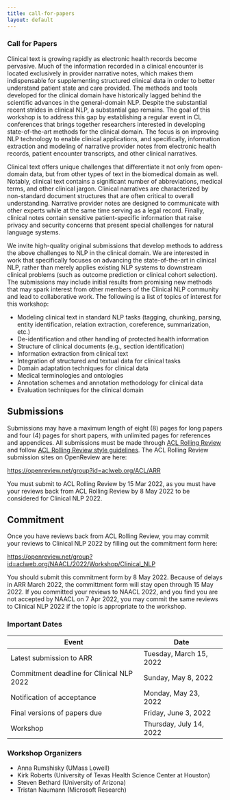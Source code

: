 ```yaml
---
title: call-for-papers
layout: default
---
```


### Call for Papers

Clinical text is growing rapidly as electronic health records become pervasive.
Much of the information recorded in a clinical encounter is located exclusively in provider narrative notes, which makes them indispensable for supplementing structured clinical data in order to better understand patient state and care provided.
The methods and tools developed for the clinical domain have historically lagged behind the scientific advances in the general-domain NLP.
Despite the substantial recent strides in clinical NLP, a substantial gap remains.
The goal of this workshop is to address this gap by establishing a regular event in CL conferences that brings together researchers interested in developing state-of-the-art methods for the clinical domain.
The focus is on improving NLP technology to enable clinical applications, and specifically, information extraction and modeling of narrative provider notes from electronic health records, patient encounter transcripts, and other clinical narratives.

Clinical text offers unique challenges that differentiate it not only from open-domain data, but from other types of text in the biomedical domain as well.
Notably, clinical text contains a significant number of abbreviations, medical terms, and other clinical jargon.
Clinical narratives are characterized by non-standard document structures that are often critical to overall understanding.
Narrative provider notes are designed to communicate with other experts while at the same time serving as a legal record.
Finally, clinical notes contain sensitive patient-specific information that raise privacy and security concerns that present special challenges for natural language systems.

We invite high-quality original submissions that develop methods to address the above challenges to NLP in the clinical domain.
We are interested in work that specifically focuses on advancing the state-of-the-art in clinical NLP, rather than merely applies existing NLP systems to downstream clinical problems (such as outcome prediction or clinical cohort selection).
The submissions may include initial results from promising new methods that may spark interest from other members of the Clinical NLP community and lead to collaborative work.
The following is a list of topics of interest for this workshop:

* Modeling clinical text in standard NLP tasks (tagging, chunking, parsing, entity identification, relation extraction, coreference, summarization, etc.)
* De-identification and other handling of protected health information
* Structure of clinical documents (e.g., section identification)
* Information extraction from clinical text
* Integration of structured and textual data for clinical tasks
* Domain adaptation techniques for clinical data
* Medical terminologies and ontologies
* Annotation schemes and annotation methodology for clinical data
* Evaluation techniques for the clinical domain

## Submissions

Submissions may have a maximum length of eight (8) pages for long papers and four (4) pages for short papers, with unlimited pages for references and appendices.
All submissions must be made through [ACL Rolling Review](https://aclrollingreview.org/) and follow [ACL Rolling Review style guidelines](https://aclrollingreview.org/cfp).
The ACL Rolling Review submission sites on OpenReview are here:

<https://openreview.net/group?id=aclweb.org/ACL/ARR>

You must submit to ACL Rolling Review by 15 Mar 2022, as you must have your reviews back from ACL Rolling Review by 8 May 2022 to be considered for Clinical NLP 2022.

## Commitment

Once you have reviews back from ACL Rolling Review, you may commit your reviews to Clinical NLP 2022 by filling out the commitment form here:

<https://openreview.net/group?id=aclweb.org/NAACL/2022/Workshop/Clinical_NLP>

You should submit this commitment form by 8 May 2022.
Because of delays in ARR March 2022, the committment form will stay open through 15 May 2022.
If you committed your reviews to NAACL 2022, and you find you are not accepted by NAACL on 7 Apr 2022, you may commit the same reviews to Clinical NLP 2022 if the topic is appropriate to the workshop.

### Important Dates

| Event                                     | Date                    |
| ----------------------------------------- | ----------------------- |
| Latest submission to ARR                  | Tuesday, March 15, 2022 |
| Commitment deadline for Clinical NLP 2022 | Sunday, May 8, 2022     |
| Notification of acceptance                | Monday, May 23, 2022    |
| Final versions of papers due              | Friday, June 3, 2022    |
| Workshop                                  | Thursday, July 14, 2022 |

### Workshop Organizers

* Anna Rumshisky (UMass Lowell)
* Kirk Roberts (University of Texas Health Science Center at Houston)
* Steven Bethard (University of Arizona)
* Tristan Naumann (Microsoft Research)

